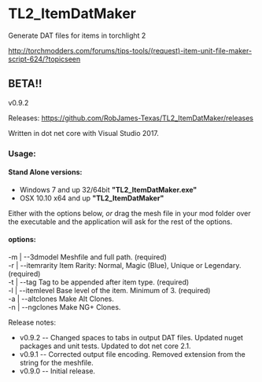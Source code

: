 # TL2_ItemDatMaker

Generate DAT files for items in torchlight 2

http://torchmodders.com/forums/tips-tools/(request)-item-unit-file-maker-script-624/?topicseen

## BETA!!

v0.9.2

Releases: https://github.com/RobJames-Texas/TL2_ItemDatMaker/releases

Written in dot net core with Visual Studio 2017.

### Usage:

#### Stand Alone versions:

* Windows 7 and up 32/64bit **"TL2_ItemDatMaker.exe"**
* OSX 10.10 x64 and up **"TL2_ItemDatMaker"**

Either with the options below, *or* drag the mesh file in your mod folder over the executable and the application will ask for the rest of the options.

#### options:

-m | --3dmodel          Meshfile and full path. (required)  
-r | --itemrarity       Item Rarity: Normal, Magic (Blue), Unique or Legendary. (required)  
-t | --tag              Tag to be appended after item type. (required)  
-l | --itemlevel        Base level of the item. Minimum of 3. (required)  
-a | --altclones        Make Alt Clones.  
-n | --ngclones         Make NG+ Clones.

Release notes:

* v0.9.2 -- Changed spaces to tabs in output DAT files. Updated nuget packages and unit tests. Updated to dot net core 2.1.
* v0.9.1 -- Corrected output file encoding. Removed extension from the string for the meshfile.
* v0.9.0 -- Initial release.